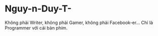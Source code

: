 # Nguy-n-Duy-T-
Không phải Writer, không phải Gamer, không phải Facebook-er... Chỉ là Programmer với cái bàn phím.
